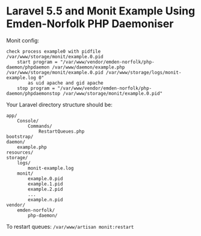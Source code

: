 # Laravel 5.5 and Monit Example Using Emden-Norfolk PHP Daemoniser

Monit config:

```
check process example0 with pidfile /var/www/storage/monit/example.0.pid
    start program = "/var/www/vendor/emden-norfolk/php-daemon/phpdaemon /var/www/daemon/example.php /var/www/storage/monit/example.0.pid /var/www/storage/logs/monit-example.log 0"
        as uid apache and gid apache
    stop program = "/var/www/vendor/emden-norfolk/php-daemon/phpdaemonstop /var/www/storage/monit/example.0.pid"
```

Your Laravel directory structure should be:

```
app/
    Console/
        Commands/
            RestartQueues.php
bootstrap/
daemon/
    example.php
resources/
storage/
    logs/
        monit-example.log
    monit/
        example.0.pid
        example.1.pid
        example.2.pid
        ...
        example.n.pid
vendor/
    emden-norfolk/
        php-daemon/
```

To restart queues: `/var/www/artisan monit:restart`
